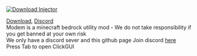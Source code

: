 </div align="center">
  <p>
    <a href="DownloadModemInject"><img src="https://raw.githubusercontent.com/Gav2011/ModemClient/refs/heads/master/ModemInjector/ModemBanner.png" alt="Download Injector" /></a>
  </p>
</div>

[Download](DownloadModemInject), [Discord](https://discord.gg/5stcRuJtYC)  
Modem is a minecraft bedrock utility mod - We do not take responsibility if you get banned at your own risk  
We only have a discord sever and this github page Join discord [here](https://discord.gg/5stcRuJtYC)  
Press Tab to open ClickGUI
